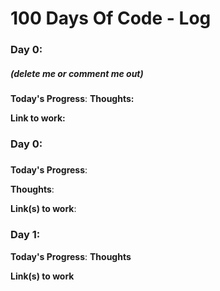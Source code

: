 # 100 Days Of Code - Log

### Day 0: 
##### (delete me or comment me out)

**Today's Progress**: 
**Thoughts:** 

**Link to work:** 

### Day 0: 
##### 

**Today's Progress**: 

**Thoughts**: 

**Link(s) to work**:

### Day 1:

**Today's Progress**: 
**Thoughts** 

**Link(s) to work**

